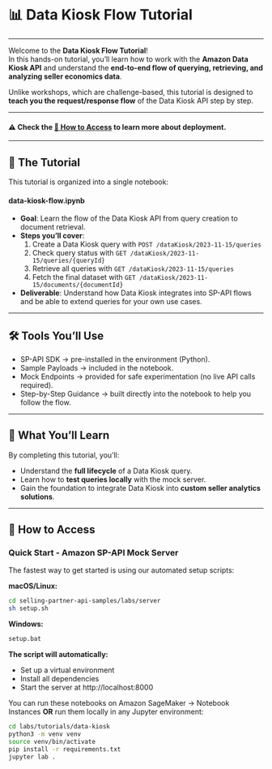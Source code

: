 # 📊 Data Kiosk Flow Tutorial

---

Welcome to the **Data Kiosk Flow Tutorial**!  
In this hands-on tutorial, you’ll learn how to work with the **Amazon Data Kiosk API** and understand the **end-to-end flow of querying, retrieving, and analyzing seller economics data**.  

Unlike workshops, which are challenge-based, this tutorial is designed to **teach you the request/response flow** of the Data Kiosk API step by step.

---

#### ⚠️ Check the [🚀 How to Access](#-how-to-access) to learn more about deployment.

---

## 🧩 The Tutorial

This tutorial is organized into a single notebook:

#### data-kiosk-flow.ipynb

- **Goal**: Learn the flow of the Data Kiosk API from query creation to document retrieval.
- **Steps you’ll cover**:
  1. Create a Data Kiosk query with `POST /dataKiosk/2023-11-15/queries`
  2. Check query status with `GET /dataKiosk/2023-11-15/queries/{queryId}`
  3. Retrieve all queries with `GET /dataKiosk/2023-11-15/queries`
  4. Fetch the final dataset with `GET /dataKiosk/2023-11-15/documents/{documentId}`
- **Deliverable**: Understand how Data Kiosk integrates into SP-API flows and be able to extend queries for your own use cases.

---

## 🛠️ Tools You’ll Use

- SP-API SDK → pre-installed in the environment (Python).
- Sample Payloads → included in the notebook.
- Mock Endpoints → provided for safe experimentation (no live API calls required).
- Step-by-Step Guidance → built directly into the notebook to help you follow the flow.

---

## 🎯 What You’ll Learn

By completing this tutorial, you’ll:
- Understand the **full lifecycle** of a Data Kiosk query.
- Learn how to **test queries locally** with the mock server.
- Gain the foundation to integrate Data Kiosk into **custom seller analytics solutions**.

---

## 🚀 How to Access

### Quick Start - Amazon SP-API Mock Server

The fastest way to get started is using our automated setup scripts:

**macOS/Linux:**
```bash
cd selling-partner-api-samples/labs/server
sh setup.sh
```

**Windows:**

```bash
setup.bat
```

**The script will automatically:**

- Set up a virtual environment 
- Install all dependencies 
- Start the server at http://localhost:8000

You can run these notebooks on Amazon SageMaker → Notebook Instances
**OR** run them locally in any Jupyter environment:

```bash
cd labs/tutorials/data-kiosk
python3 -m venv venv
source venv/bin/activate
pip install -r requirements.txt
jupyter lab .
```

